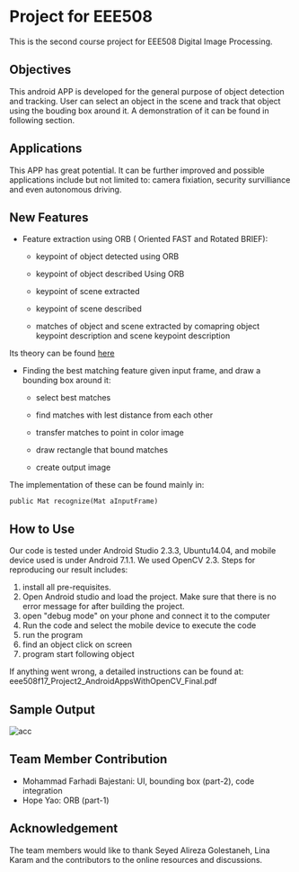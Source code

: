 # Project for EEE508 
This is the second course project for EEE508 Digital Image Processing. 

## Objectives
This  android APP is developed for the general purpose of object detection and tracking. User can select an object in the scene and track that object using the bouding box around it. A demonstration of it can be found in following section.


## Applications
This APP has great potential. It can be further improved and possible applications include but not limited to: camera fixiation, security survilliance and even autonomous driving. 


## New Features

* Feature extraction using ORB ( Oriented FAST and Rotated BRIEF):

  * keypoint of object detected using ORB

  * keypoint of object described Using ORB

  * keypoint of scene extracted

  * keypoint of scene described

  * matches of object and scene extracted by comapring object keypoint description and scene keypoint description

Its theory can be found [here](http://www.willowgarage.com/sites/default/files/orb_final.pdf)

* Finding the best matching feature given input frame, and draw a bounding box around it:

  * select best matches

  * find matches with lest distance from each other

  * transfer matches to point in color image

  * draw rectangle that bound matches

  * create output image

The implementation of these can be found mainly in:
```
public Mat recognize(Mat aInputFrame)
```

## How to Use
Our code is tested under Android Studio 2.3.3, Ubuntu14.04, and mobile device used is under Android 7.1.1. We used OpenCV 2.3.
Steps for reproducing our result includes:

1. install all pre-requisites.
2. Open Android studio and load the project. Make sure that there is no error message for after building the project.
3. open "debug mode" on your phone and connect it to the computer
4. Run the code and select the mobile device to execute the code
5. run the program
6. find an object click on screen
7. program start following object

If anything went wrong, a detailed instructions can be found at:
eee508f17_Project2_AndroidAppsWithOpenCV_Final.pdf

## Sample Output
![acc](../master/assets/sample_output.gif)

## Team Member Contribution
- Mohammad Farhadi Bajestani: UI, bounding box (part-2), code integration
- Hope Yao: ORB (part-1)


## Acknowledgement
The team members would like to thank Seyed Alireza Golestaneh, Lina Karam and the contributors to the online resources and discussions.

